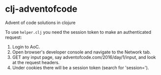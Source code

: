 # clj-adventofcode
Advent of code solutions in clojure

To use `helper.clj` you need the session token to make an authenticated request:

1. Login to AoC.
2. Open browser's developer console and navigate to the Network tab.
3. GET any input page, say adventofcode.com/2016/day/1/input, and look at the request headers.
4. Under cookies there will be a session token (search for 'session=').
